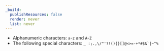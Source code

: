 ```yaml
---
_build:
  publishResources: false
  render: never
  list: never
---
```

- Alphanumeric characters: `a`-`z` and `A`-`Z`
- The following special characters: `` _ :;.,\/"'?!(){}[]@<>=-+*#$&`|~^% ``
